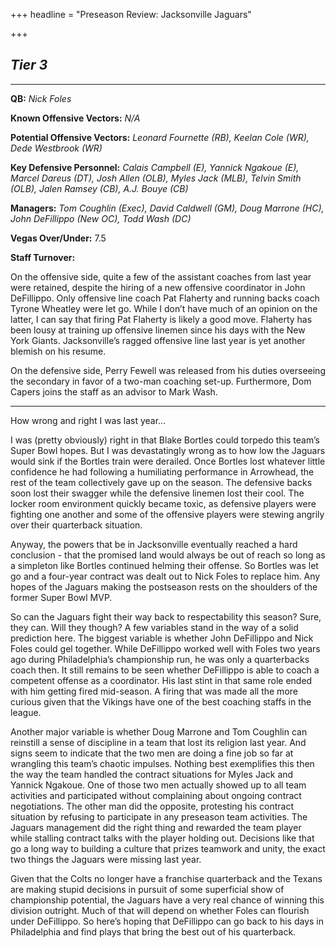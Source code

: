+++
headline = "Preseason Review: Jacksonville Jaguars"

+++
## **_Tier 3_**

***

**QB:** _Nick Foles_

**Known Offensive Vectors:** _N/A_

**Potential Offensive Vectors:** _Leonard Fournette (RB), Keelan Cole (WR), Dede Westbrook (WR)_

**Key Defensive Personnel:** _Calais Campbell (E), Yannick Ngakoue (E), Marcel Dareus (DT), Josh Allen (OLB), Myles Jack (MLB), Telvin Smith (OLB), Jalen Ramsey (CB), A.J. Bouye (CB)_

**Managers:** _Tom Coughlin (Exec), David Caldwell (GM), Doug Marrone (HC), John DeFillippo (New OC), Todd Wash (DC)_

**Vegas Over/Under:** 7.5

**Staff Turnover:**

On the offensive side, quite a few of the assistant coaches from last year were retained, despite the hiring of a new offensive coordinator in John DeFillippo. Only offensive line coach Pat Flaherty and running backs coach Tyrone Wheatley were let go. While I don’t have much of an opinion on the latter, I can say that firing Pat Flaherty is likely a good move. Flaherty has been lousy at training up offensive linemen since his days with the New York Giants. Jacksonville’s ragged offensive line last year is yet another blemish on his resume.

On the defensive side, Perry Fewell was released from his duties overseeing the secondary in favor of a two-man coaching set-up. Furthermore, Dom Capers joins the staff as an advisor to Mark Wash.

***

How wrong and right I was last year…

I was (pretty obviously) right in that Blake Bortles could torpedo this team’s Super Bowl hopes. But I was devastatingly wrong as to how low the Jaguars would sink if the Bortles train were derailed. Once Bortles lost whatever little confidence he had following a humiliating performance in Arrowhead, the rest of the team collectively gave up on the season. The defensive backs soon lost their swagger while the defensive linemen lost their cool. The locker room environment quickly became toxic, as defensive players were fighting one another and some of the offensive players were stewing angrily over their quarterback situation.

Anyway, the powers that be in Jacksonville eventually reached a hard conclusion - that the promised land would always be out of reach so long as a simpleton like Bortles continued helming their offense. So Bortles was let go and a four-year contract was dealt out to Nick Foles to replace him. Any hopes of the Jaguars making the postseason rests on the shoulders of the former Super Bowl MVP.

So can the Jaguars fight their way back to respectability this season? Sure, they can. Will they though? A few variables stand in the way of a solid prediction here. The biggest variable is whether John DeFillippo and Nick Foles could gel together. While DeFillippo worked well with Foles two years ago during Philadelphia’s championship run, he was only a quarterbacks coach then. It still remains to be seen whether DeFillippo is able to coach a competent offense as a coordinator. His last stint in that same role ended with him getting fired mid-season. A firing that was made all the more curious given that the Vikings have one of the best coaching staffs in the league.

Another major variable is whether Doug Marrone and Tom Coughlin can reinstill a sense of discipline in a team that lost its religion last year. And signs seem to indicate that the two men are doing a fine job so far at wrangling this team’s chaotic impulses. Nothing best exemplifies this then the way the team handled the contract situations for Myles Jack and Yannick Ngakoue. One of those two men actually showed up to all team activities and participated without complaining about ongoing contract negotiations. The other man did the opposite, protesting his contract situation by refusing to participate in any preseason team activities. The Jaguars management did the right thing and rewarded the team player while stalling contract talks with the player holding out. Decisions like that go a long way to building a culture that prizes teamwork and unity, the exact two things the Jaguars were missing last year.

Given that the Colts no longer have a franchise quarterback and the Texans are making stupid decisions in pursuit of some superficial show of championship potential, the Jaguars have a very real chance of winning this division outright. Much of that will depend on whether Foles can flourish under DeFillippo. So here’s hoping that DeFillippo can go back to his days in Philadelphia and find plays that bring the best out of his quarterback.